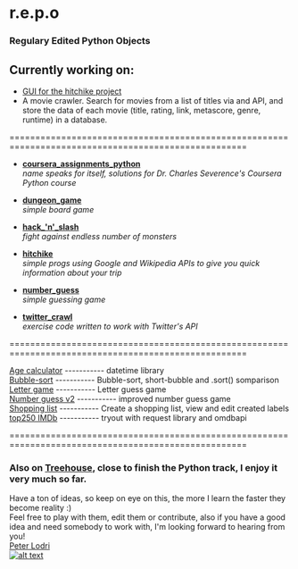 # r.e.p.o
### Regulary Edited Python Objects


## Currently working on:   
* [GUI for the hitchike project](https://github.com/szepnapot/repo/blob/master/hitchike_python/geogui.py)   
* A movie crawler. Search for movies from a list of titles via and API, and store the data of each movie (title, rating, link, metascore, genre, runtime) in a database.  

====================================================================================================

* [**coursera_assignments_python**](https://github.com/szepnapot/repo/tree/master/coursera_assignments_python)     
*name speaks for itself, solutions for Dr. Charles Severence's Coursera Python course*

* [**dungeon_game**](https://github.com/szepnapot/repo/tree/master/dungeon_game_python)    
*simple board game*

* [**hack_'n'_slash**](https://github.com/szepnapot/repo/tree/master/hack_'n'_slash_python)      
*fight against endless number of monsters*

* [**hitchike**](https://github.com/szepnapot/repo/tree/master/hitchike_python)  
*simple progs using Google and Wikipedia APIs to give you quick information about your trip*

* [**number_guess**](https://github.com/szepnapot/repo/tree/master/number_guess_python)  
*simple guessing game*

* [**twitter_crawl**](https://github.com/szepnapot/repo/tree/master/twitter_crawl)  
*exercise code written to work with Twitter's API* 

====================================================================================================

[Age calculator](https://github.com/szepnapot/repo/blob/master/age_calculator.py) ----------- datetime library    
[Bubble-sort](https://github.com/szepnapot/repo/blob/master/bubble_sort_algorithm.py) ----------- Bubble-sort, short-bubble and .sort() somparison  
[Letter game](https://github.com/szepnapot/repo/blob/master/letter_game.py) ----------- Letter guess game  
[Number guess v2](https://github.com/szepnapot/repo/blob/master/numberguess.py) ----------- improved number guess game  
[Shopping list](https://github.com/szepnapot/repo/blob/master/shopping_list.py) ----------- Create a shopping list, view and edit created labels       
[top250 IMDb](https://github.com/szepnapot/repo/blob/master/top250_imdb.py) ----------- tryout with request library and omdbapi  

====================================================================================================   

### Also on [Treehouse](http://referrals.trhou.se/peterlodri), close to finish the Python track, I enjoy it very much so far.
Have a ton of ideas, so keep on eye on this, the more I learn the faster they become reality :)  
Feel free to play with them, edit them or contribute, also if you have a good idea and need somebody to work with, I'm looking forward to hearing from you!  
[Peter Lodri](szepnapot.github.io)  
[![alt text](http://www.alter-net.info/t_smalla.png "Twitter")](https://twitter.com/Theidden_one)

